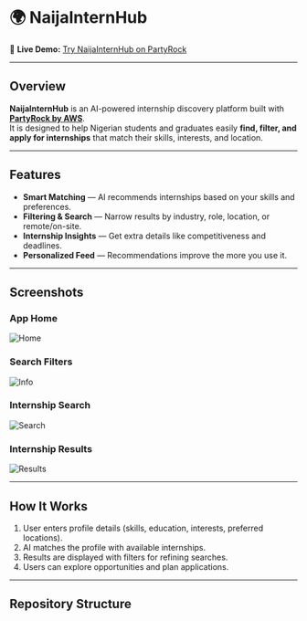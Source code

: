 # 🌍 NaijaInternHub

🔗 **Live Demo:** [Try NaijaInternHub on PartyRock](https://partyrock.aws/u/Raziboy/O8q6qBazh/NaijaInternHub)

---

##  Overview
**NaijaInternHub** is an AI-powered internship discovery platform built with **[PartyRock by AWS](https://partyrock.aws/)**.  
It is designed to help Nigerian students and graduates easily **find, filter, and apply for internships** that match their skills, interests, and location.  

---

##  Features
-  **Smart Matching** — AI recommends internships based on your skills and preferences.  
-  **Filtering & Search** — Narrow results by industry, role, location, or remote/on-site.  
-  **Internship Insights** — Get extra details like competitiveness and deadlines.  
-  **Personalized Feed** — Recommendations improve the more you use it.

---

## Screenshots

### App Home
![Home](assets/home.png)

### Search Filters
![Info](assets/info.png)

### Internship Search
![Search](assets/search.png)

### Internship Results
![Results](assets/results.png)

---

## How It Works
1. User enters profile details (skills, education, interests, preferred locations).  
2. AI matches the profile with available internships.  
3. Results are displayed with filters for refining searches.  
4. Users can explore opportunities and plan applications.  

---

## Repository Structure
